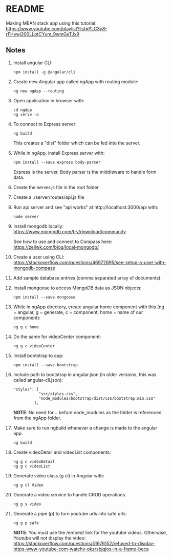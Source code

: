 # README

Making MEAN stack app using this tutorial:
https://www.youtube.com/playlist?list=PLC3y8-rFHvwj200LLotCYum_9wmGeTJx9

## Notes
1. Install angular CLI:
    ``` 
   npm install -g @angular/cli 
   ```
1. Create new Angular app called ngApp with routing module:
   ``` 
   ng new ngApp --routing
   ```
1. Open application in browser with:
   ``` 
   cd ngApp
   ng serve -o
   ```
1. To connect to Express server:
   ``` 
   ng build
   ```
   This creates a "dist" folder which can be fed into the server.
1. While in ngApp, install Express server with:
   ``` 
   npm install --save express body-parser
   ```
   Express is the server. Body parser is the middleware to handle form data.
1. Create the server.js file in the root folder
1. Create a ./server/routes/api.js file
1. Run api server and see "api works" at http://localhost:3000/api with:
    ``` 
    node server
   ```
1. Install mongodb locally: https://www.mongodb.com/try/download/community
   
   See how to use and connect to Compass here: https://zellwk.com/blog/local-mongodb/

1. Create a user using CLI: https://stackoverflow.com/questions/46972695/see-setup-a-user-with-mongodb-compass

1. Add sample database entries (comma separated array of documents).

1. Install mongoose to access MongoDB data as JSON objects:
   ``` 
   npm install --save mongoose
   ``` 
1. While in ngApp directory, create angular home component with this (ng = angular, g = generate, c = component, home = name of our component):
    ``` 
   ng g c home 
   ```
1. Do the same for videoCenter component:
    ``` 
   ng g c videoCenter 
   ```
1. Install bootstrap to app:
   ``` 
   npm install --save bootstrap
   ```
1. Include path to bootstrap in angular.json (in older versions, this was called angular-cli.json):
   ``` 
   "styles": [
              "src/styles.css",
              "node_modules/bootstrap/dist/css/bootstrap.min.css"
            ],
   ```
   __NOTE__: No need for .. before node_modules as the folder is referenced from the ngApp folder.
1. Make sure to run ngbuild whenever a change is made to the angular app.
   ``` 
   ng build
   ```
1. Create videoDetail and videoList components:
    ``` 
   ng g c videoDetail 
   ng g c videoList 
   ```
1. Generate video class (g cl) in Angular with:
   ``` 
   ng g cl Video
   ```
   
1. Generate a video service to handle CRUD operations.
   ``` 
   ng g s video
   ```
1. Generate a pipe (p) to turn youtube urls into safe urls: 
   ``` 
   ng g p safe 
   ```
   __NOTE__: You must use the /embed/ link for the youtube videos. Otherwise, Youtube will not display the video: https://stackoverflow.com/questions/51976152/refused-to-display-https-www-youtube-com-watchv-okzrsbjqjos-in-a-frame-beca